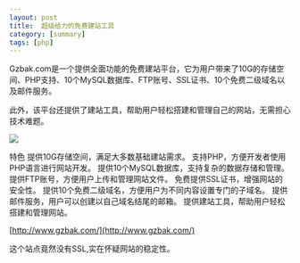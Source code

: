 ```yaml
---
layout: post
title:  超级给力的免费建站工具
category: [summary]
tags: [php]
---
```

Gzbak.com是一个提供全面功能的免费建站平台，它为用户带来了10G的存储空间、PHP支持、10个MySQL数据库、FTP账号、SSL证书、10个免费二级域名以及邮件服务。

此外，该平台还提供了建站工具，帮助用户轻松搭建和管理自己的网站，无需担心技术难题。
<!--more-->

![](https://pic.superbed.cc/item/67223845fa9f77b4dc982135.png)

特色
提供10G存储空间，满足大多数基础建站需求。
支持PHP，方便开发者使用PHP语言进行网站开发。
提供10个MySQL数据库，支持复杂的数据存储和管理。
提供FTP账号，方便用户上传和管理网站文件。
免费提供SSL证书，增强网站的安全性。
提供10个免费二级域名，方便用户为不同内容设置专门的子域名。
提供邮件服务，用户可以创建以自己域名结尾的邮箱。
提供建站工具，帮助用户轻松搭建和管理网站。

[http://www.gzbak.com/](http://www.gzbak.com/)

这个站点竟然没有SSL,实在怀疑网站的稳定性。
